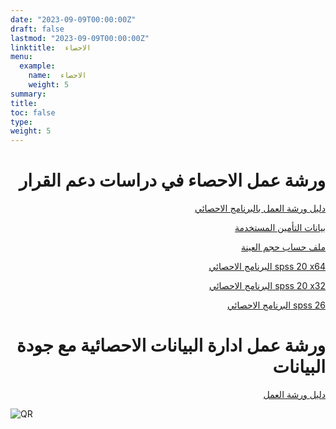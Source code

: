 ```yaml
---
date: "2023-09-09T00:00:00Z"
draft: false
lastmod: "2023-09-09T00:00:00Z"
linktitle:  الاحصاء
menu:
  example:
    name:  الاحصاء
    weight: 5
summary: 
title: 
toc: false
type: 
weight: 5
---
```


<h1 align="right">
ورشة عمل الاحصاء في دراسات دعم القرار
</h1>


<p align="right">
 <a href = "https://drive.google.com/file/d/18orcpaeENHHlboagtaS4aFT3bhkeiZqt/view?usp=sharing"> دليل ورشة العمل بالبرنامج الاحصائي </a>
</p>


<p align="right">
 <a href = "https://drive.google.com/drive/folders/1oHOWaZISmyNzT9wYkwhfpMWCEic1eOX1?usp=sharing"> بيانات التأمين المستخدمة </a>
</p>


<p align="right">
 <a href = "https://docs.google.com/spreadsheets/d/1lB1iQQWSqUcztVQBGbvNGPqiTWYgsmCT/edit?usp=sharing&ouid=113278006464868371317&rtpof=true&sd=true"> ملف حساب حجم العينة </a>
</p>




<p align="right">
 <a href = "https://drive.google.com/file/d/1hLdwxwCZLFiqnKfcOP98CpKgoKCnF8wS/view?usp=sharing"> البرنامج الاحصائي spss 20 x64  </a>
</p>


<p align="right">
 <a href = "https://t.me/StatisticalAnalysisEgypt/132676"> البرنامج الاحصائي spss 20 x32  </a>
</p>


<p align="right">
 <a href = "https://getintopc.com/softwares/analytics/ibm-spss-statistics-v26-2019-free-download-7922890/?id=001299380711"> البرنامج الاحصائي spss 26  </a>
</p>



<h1 align="right">
ورشة عمل ادارة البيانات الاحصائية مع جودة البيانات
</h1>


<p align="right">
 <a href = "https://drive.google.com/file/d/10d2IXXescqzvpLlGwvxjXdGePTdziQ0Z/view?usp=sharing"> دليل ورشة العمل </a>
</p>






![QR](/img/train/stat-train-qr.png)